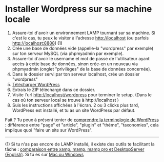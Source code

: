 # Installer Wordpress sur sa machine locale

1. Assure-toi d'avoir un environnement LAMP tournant sur sa machine. Si c'est le cas, tu peux le visiter à l'adresse [http://localhost](http://localhost) (ou parfois [http://localhost:8888](http://localhost:8888)) (1)
2. Crée une base de données vide (appelle-la "wordpress" par exemple) sur ton serveur MySQL (via phpmyadmin par exemple).
3. Assure-toi d'avoir le username et mot de passe de l'utilisateur ayant accès à cette base de données, sinon crée-en un nouveau via phpmyadmin (onglet "privilèges" de la base de données concernée).
3. Dans le dossier servi par ton serveur localhost, crée un dossier "wordpress"
4. [Télécharger WordPress](http://wordpress.org/download/)
5. Extrais le ZIP téléchargé dans ce dossier.
6. Visite l'url [http://localhost/wordpress](http://localhost/wordpress) pour terminer le setup. (Dans le cas où ton serveur local se trouve à http://localhost )
7. Suis les instructions affichées à l'écran. 2 ou 3 clicks plus tard, WordPress est installé, et tu as un site WordPress par défaut.

Fait ? Tu peux à présent tenter de [comprendre la terminologie de WordPress](./2.terminologie.md) :  différence entre "page" et "article", "plugin" et "thème", "taxonomies", cela implique quoi "faire un site sur WordPress".


-----
(1) Si tu n'as pas encore de LAMP installé, il existe des outils te facilitant la tâche : [comparaison entre xamp, mamp, mamp pro et DesktopServer (English)](https://deliciousbrains.com/xampp-mamp-local-dev/).
Si tu es sur [Mac ou Windows](https://local.getflywheel.com/)   
